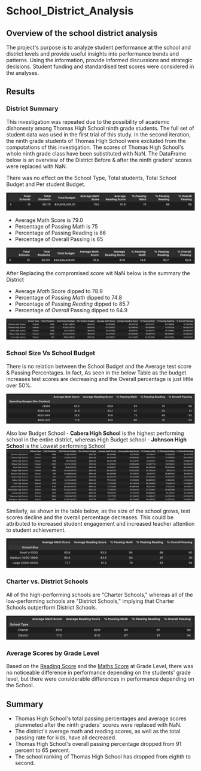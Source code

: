 # School_District_Analysis

## Overview of the school district analysis

The project's purpose is to analyze student performance at the school and district levels and provide useful insights into performance trends and patterns. Using the information, provide informed discussions and strategic decisions. Student funding and standardised test scores were considered in the analyses.

## Results

### District Summary
This investigation was repeated due to the possibility of academic dishonesty among Thomas High School ninth grade students. The full set of student data was used in the first trial of this study. In the second iteration, the ninth grade students of Thomas High School were excluded from the computations of this investigation. The scores of Thomas High School's whole ninth grade class have been substituted with NaN. The DataFrame below is an overview of the District Before & after the ninth graders' scores were replaced with NaN.

There was no effect on the School Type, Total students, Total School Budget and Per student Budget.

![District Summary Before](/Resources/District_summary.png)

- Average Math Score is 79.0 
- Percentage of Passing Math is 75
- Percentage of Passing Reading is 86
- Percentage of Overall Passing is 65

![District Summary After](/Resources/District_summary_Updated.png)

After Replacing the compromised score wit NaN below is the summary the District
- Average _Math_ Score dipped to 78.9
- Percentage of Passing _Math_ dipped to 74.8
- Percentage of Passing _Reading_ dipped to 85.7
- Percentage of _Overall_ Passing dipped to 64.9

![TopFiveSchools](/Resources/top_schools.png)

### School Size Vs School Budget

There is no relation between the School Budget and the Average test score & Passing Percentages.
In fact, As seen in the below Table as the budget increases test scores are decreasing and the Overall percentage is just little over 50%.

![School Budget](/Resources/School_Budget.png)

Also low Budget School - **Cabera High School** is the highest performing school in the entire district, whereas High Budget school - **Johnson High School** is the Lowest performing School
![All_top_schools](/Resources/All_top_schools.png)

Similarly, as shown in the table below, as the size of the school grows, test scores decline and the overall percentage decreases. This could be attributed to increased student engagement and increased teacher attention to student achievement.

![School Size](/Resources/School_Size.png)

### Charter vs. District Schools

All of the high-performing schools are "Charter Schools," whereas all of the low-performing schools are "District Schools," implying that Charter Schools outperform District Schools.

![CharterVsDistrict](/Resources/CharterVsDistrict.png)

### Average Scores by Grade Level

Based on the [Reading Score](/Resources/reading_scores_by_grade.png) and the [Maths Score](/Resources/Math_scores_by_grade.png) at Grade Level, there was no noticeable difference in performance depending on the students' grade level, but there were considerable differences in performance depending on the School.


## Summary

- Thomas High School's total passing percentages and average scores plummeted after the ninth graders' scores were replaced with NaN. 
- The district's average math and reading scores, as well as the total passing rate for kids, have all decreased.
- Thomas High School's overall passing percentage dropped from 91 percent to 65 percent.
- The school ranking of Thomas High School has dropped from eighth to second.
